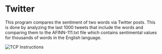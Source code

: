 # Twitter

This program compares the sentiment of two words via Twitter posts. This is done by analyzing the last 1000 tweets that include the words and comparing them to the AFINN-111.txt file which contains sentimental values for thousands of words in the English language.

![TCP Instructions](https://github.com/coleternes/gifs/blob/main/cpsc353/twitter.gif)
